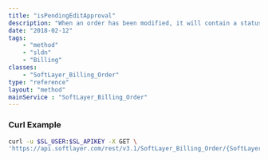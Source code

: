 ```yaml
---
title: "isPendingEditApproval"
description: "When an order has been modified, it will contain a status indicating so. This method checks that status and also verifies that the active user's account is the same as the account on the order. "
date: "2018-02-12"
tags:
    - "method"
    - "sldn"
    - "Billing"
classes:
    - "SoftLayer_Billing_Order"
type: "reference"
layout: "method"
mainService : "SoftLayer_Billing_Order"
---
```


### Curl Example
```bash
curl -u $SL_USER:$SL_APIKEY -X GET \
'https://api.softlayer.com/rest/v3.1/SoftLayer_Billing_Order/{SoftLayer_Billing_OrderID}/isPendingEditApproval'
```
